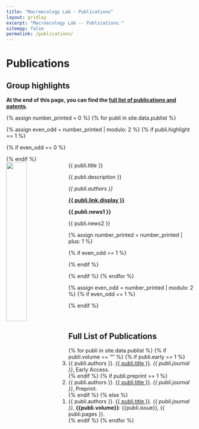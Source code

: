```yaml
---
title: "Macroecology Lab - Publications"
layout: gridlay
excerpt: "Macroecology Lab -- Publications."
sitemap: false
permalink: /publications/
---
```



# Publications

## Group highlights

**At the end of this page, you can find the [full list of publications and patents](#full-list-of-publications).**

{% assign number_printed = 0 %}
{% for publi in site.data.publist %}

{% assign even_odd = number_printed | modulo: 2 %}
{% if publi.highlight == 1 %}

{% if even_odd == 0 %}
<div class="row">
{% endif %}

<div class="col-sm-6 clearfix">
 <div class="well">
  <pubtit>{{ publi.title }}</pubtit>
  <img src="{{ site.url }}{{ site.baseurl }}/images/pubpic/{{ publi.image }}" class="img-responsive" width="33%" style="float: left" />
  <p>{{ publi.description }}</p>
  <p><em>{{ publi.authors }}</em></p>
  <p><strong><a href="{{ publi.link.url }}">{{ publi.link.display }}</a></strong></p>
  <p class="text-danger"><strong> {{ publi.news1 }}</strong></p>
  <p> {{ publi.news2 }}</p>
 </div>
</div>

{% assign number_printed = number_printed | plus: 1 %}

{% if even_odd == 1 %}
</div>
{% endif %}

{% endif %}
{% endfor %}

{% assign even_odd = number_printed | modulo: 2 %}
{% if even_odd == 1 %}
</div>
{% endif %}

<p> &nbsp; </p>


## Full List of Publications
<ol reversed>
{% for publi in site.data.publist %}
  {% if publi.volume == "" %}
    {% if publi.early == 1 %}
      <li>{{ publi.authors }}. <a href="{{ publi.link.url }}">{{ publi.title }}</a>. <em>{{ publi.journal }}</em>, Early Access.</li>
    {% endif %}
    {% if publi.preprint == 1 %}
      <li>{{ publi.authors }}. <a href="{{ publi.link.url }}">{{ publi.title }}</a>. <em>{{ publi.journal }}</em>, Preprint.</li>
    {% endif %}
  {% else %}
    <li>{{ publi.authors }}. <a href="{{ publi.link.url }}">{{ publi.title }}</a>. <em>{{ publi.journal }}</em>, <b>{{publi.volume}}</b>: {{publi.issue}}, {{ publi.pages }}.</li>
  {% endif %}
{% endfor %}

